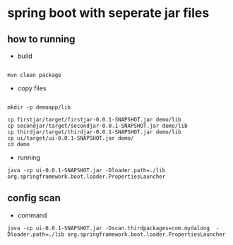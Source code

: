 # spring boot with seperate jar files


## how to running

* build

```code

mvn clean package
```

* copy files

```code

mkdir -p demoapp/lib

cp firstjar/target/firstjar-0.0.1-SNAPSHOT.jar demo/lib
cp secondjar/target/secondjar-0.0.1-SNAPSHOT.jar demo/lib
cp thirdjar/target/thirdjar-0.0.1-SNAPSHOT.jar demo/lib
cp ui/target/ui-0.0.1-SNAPSHOT.jar demo/
cd demo
```

* running 

```code
java -cp ui-0.0.1-SNAPSHOT.jar -Dloader.path=./lib org.springframework.boot.loader.PropertiesLauncher
```


## config scan

* command

```code
java -cp ui-0.0.1-SNAPSHOT.jar -Dscan.thirdpackages=com.mydalong  -Dloader.path=./lib org.springframework.boot.loader.PropertiesLauncher
```